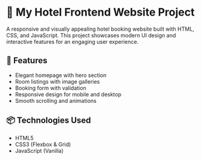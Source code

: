 # 🏨 My Hotel Frontend Website Project

A responsive and visually appealing hotel booking website built with HTML, CSS, and JavaScript. This project showcases modern UI design and interactive features for an engaging user experience.

## 🚀 Features

- Elegant homepage with hero section
- Room listings with image galleries
- Booking form with validation
- Responsive design for mobile and desktop
- Smooth scrolling and animations

## 📦 Technologies Used

- HTML5
- CSS3 (Flexbox & Grid)
- JavaScript (Vanilla)
